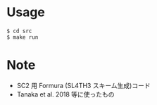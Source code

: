 # Usage

```
$ cd src
$ make run
```


# Note

- SC2 用 Formura (SL4TH3 スキーム生成)コード
- Tanaka et al. 2018 等に使ったもの
